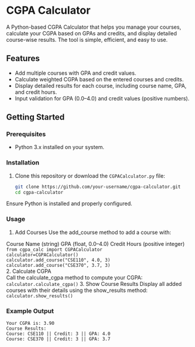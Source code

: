 # CGPA Calculator

A Python-based CGPA Calculator that helps you manage your courses, calculate your CGPA based on GPAs and credits, and display detailed course-wise results. The tool is simple, efficient, and easy to use.

## Features
- Add multiple courses with GPA and credit values.
- Calculate weighted CGPA based on the entered courses and credits.
- Display detailed results for each course, including course name, GPA, and credit hours.
- Input validation for GPA (0.0–4.0) and credit values (positive numbers).

## Getting Started

### Prerequisites
- Python 3.x installed on your system.

### Installation
1. Clone this repository or download the `CGPACalculator.py` file:
   ```bash
   git clone https://github.com/your-username/cgpa-calculator.git
   cd cgpa-calculator


Ensure Python is installed and properly configured.<br>
### Usage
1. Add Courses
Use the add_course method to add a course with:

Course Name (string)
GPA (float, 0.0–4.0)
Credit Hours (positive integer)<br>
`from cgpa_calc import CGPACalculator`<br>
`calculator=CGPACalculator()`<br>
`calculator.add_course("CSE110", 4.0, 3)` <br>
`calculator.add_course("CSE370", 3.7, 3)` <br>
2. Calculate CGPA<br>
Call the calculate_cgpa method to compute your CGPA:<br>
`calculator.calculate_cgpa()`
3. Show Course Results
Display all added courses with their details using the show_results method:
`calculator.show_results()`

### Example Output 
```
Your CGPA is: 3.90
Course Results:
Course: CSE110 || Credit: 3 || GPA: 4.0
Course: CSE370 || Credit: 3 || GPA: 3.7
```